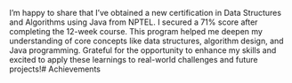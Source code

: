 I’m happy to share that I’ve obtained a new certification in Data Structures and Algorithms using Java from NPTEL. I secured a 71% score after completing the 12-week course.
This program helped me deepen my understanding of core concepts like data structures, algorithm design, and Java programming. Grateful for the opportunity to enhance my skills and excited to apply these learnings to real-world challenges and future projects!# Achievements
